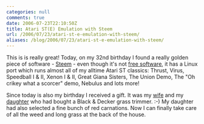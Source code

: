 ```yaml
---
categories: null
comments: true
date: 2006-07-23T22:10:50Z
title: Atari ST(E) Emulation with Steem
url: /2006/07/23/atari-st-e-emulation-with-steem/
aliases: /blog/2006/07/23/atari-st-e-emulation-with-steem/
---
```


This is is really great!  Today, on my 32nd birthday I found a really
golden piece of software - [Steem][1] - even though it's not
[free software][2], it has a Linux port which runs almost all of my
alltime Atari ST classics: Thrust, Virus, Speedball I & II, Xenon I &
II, Great Giana Sisters, The Union Demo, The "Oh crikey what a scorcer"
demo, Nebulus and lots more!

Since today is also my birthday I received a gift.  It was my [wife][3]
and my [daughter][4] who had bought a Black & Decker grass trimmer. :-)
My daughter had also selected a fine bunch of red carnations.  Now I can
finally take care of all the weed and long grass at the back of the
house.

[1]: http://steem.atari.st/
[2]: http://fsf.org/
[3]: http://vmlinux.org/ilse
[4]: http://vmlinux.org/oona
